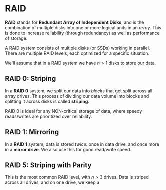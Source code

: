 # RAID

**RAID** stands for **Redundant Array of Independent Disks**, and is the combination of multiple disks into one or more logical units in an *array*. This is done to increase reliability (through redundancy) as well as performance of storage. 

A RAID system consists of multiple disks (or SSDs) working in parallel. There are multiple RAID levels, each optimized for a specific situation.

We'll assume that in a RAID system we have $n > 1$ disks to store our data.

## RAID 0: Striping

In a **RAID 0** system, we split our data into *blocks* that get split across all array drives. This process of dividing our data volume into blocks and splitting it across disks is called **striping**.	

RAID 0 is ideal for any NON-critical storage of data, where speedy reads/writes are prioritized over reliability. 

## RAID 1: Mirroring

In a **RAID 1** system, data is stored *twice*: once in data drive, and once more in a **mirror drive**. We also use this for good read/write speed. 

## RAID 5: Striping with Parity

This is the most common RAID level, with $n>3$ drives. Data is striped across all drives, and on one drive, we keep a 